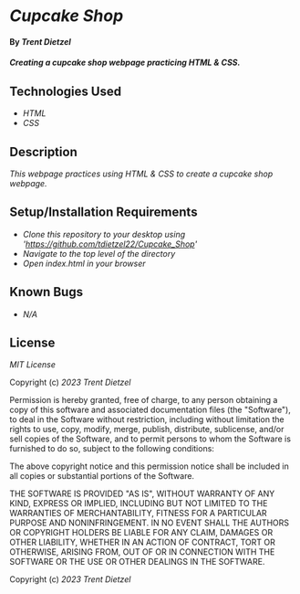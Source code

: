 # _Cupcake Shop_

#### By _**Trent Dietzel**_

#### _Creating a cupcake shop webpage practicing HTML & CSS._

## Technologies Used

* _HTML_
* _CSS_

## Description

_This webpage practices using HTML & CSS to create a cupcake shop webpage._

## Setup/Installation Requirements

* _Clone this repository to your desktop using 'https://github.com/tdietzel22/Cupcake_Shop'_
* _Navigate to the top level of the directory_
* _Open index.html in your browser_

## Known Bugs

* _N/A_

## License

_MIT License_

Copyright (c) _2023 Trent Dietzel_

Permission is hereby granted, free of charge, to any person obtaining a copy of this software and associated documentation files (the "Software"), to deal in the Software without restriction, including without limitation the rights to use, copy, modify, merge, publish, distribute, sublicense, and/or sell copies of the Software, and to permit persons to whom the Software is furnished to do so, subject to the following conditions:

The above copyright notice and this permission notice shall be included in all copies or substantial portions of the Software.

THE SOFTWARE IS PROVIDED "AS IS", WITHOUT WARRANTY OF ANY KIND, EXPRESS OR IMPLIED, INCLUDING BUT NOT LIMITED TO THE WARRANTIES OF MERCHANTABILITY, FITNESS FOR A PARTICULAR PURPOSE AND NONINFRINGEMENT. IN NO EVENT SHALL THE AUTHORS OR COPYRIGHT HOLDERS BE LIABLE FOR ANY CLAIM, DAMAGES OR OTHER LIABILITY, WHETHER IN AN ACTION OF CONTRACT, TORT OR OTHERWISE, ARISING FROM, OUT OF OR IN CONNECTION WITH THE SOFTWARE OR THE USE OR OTHER DEALINGS IN THE SOFTWARE.

Copyright (c) _2023 Trent Dietzel_